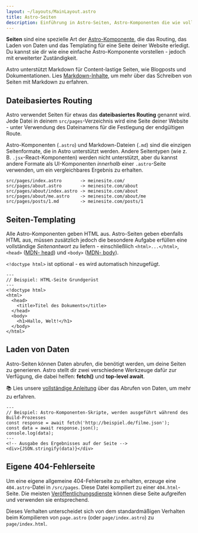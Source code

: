 ```yaml
---
layout: ~/layouts/MainLayout.astro
title: Astro-Seiten
description: Einführung in Astro-Seiten, Astro-Komponenten die wie vollständige Seiten funktionieren.
---
```


**Seiten** sind eine spezielle Art der [Astro-Komponente](/de/core-concepts/astro-components), die das Routing, das Laden von Daten und das Templating für eine Seite deiner Website erledigt. Du kannst sie dir wie eine einfache Astro-Komponente vorstellen - jedoch mit erweiterter Zuständigkeit.

Astro unterstützt Markdown für Content-lastige Seiten, wie Blogposts und Dokumentationen. Lies [Markdown-Inhalte](/guides/markdown-content), um mehr über das Schreiben von Seiten mit Markdown zu erfahren.

## Dateibasiertes Routing

Astro verwendet Seiten für etwas das **dateibasiertes Routing** genannt wird. Jede Datei in deinem `src/pages`-Verzeichnis wird eine Seite deiner Website - unter Verwendung des Dateinamens für die Festlegung der endgültigen Route.

Astro-Komponenten (`.astro`) und Markdown-Dateien (`.md`) sind die einzigen Seitenformate, die in Astro unterstützt werden. Andere Seitentypen (wie z. B. `.jsx`-React-Komponenten) werden nicht unterstützt, aber du kannst andere Formate als UI-Komponenten _innerhalb_ einer `.astro`-Seite verwenden, um ein vergleichbares Ergebnis zu erhalten.

```
src/pages/index.astro       -> meinesite.com/
src/pages/about.astro       -> meinesite.com/about
src/pages/about/index.astro -> meinesite.com/about
src/pages/about/me.astro    -> meinesite.com/about/me
src/pages/posts/1.md        -> meinesite.com/posts/1
```

## Seiten-Templating

Alle Astro-Komponenten geben HTML aus. Astro-Seiten geben ebenfalls HTML aus, müssen zusätzlich jedoch die besondere Aufgabe erfüllen eine vollständige _Seitenantwort_ zu liefern - einschließlich `<html>...</html>`, `<head>` ([MDN<span class="sr-only">- head</span>](https://developer.mozilla.org/en-US/docs/Web/HTML/Element/head)) und `<body>` ([MDN<span class="sr-only">- body</span>](https://developer.mozilla.org/en-US/docs/Web/HTML/Element/body)).

`<!doctype html>` ist optional - es wird automatisch hinzugefügt.

```astro
---
// Beispiel: HTML-Seite Grundgerüst
---
<!doctype html>
<html>
  <head>
    <title>Titel des Dokuments</title>
  </head>
  <body>
    <h1>Hallo, Welt!</h1>
  </body>
</html>
```

## Laden von Daten

Astro-Seiten können Daten abrufen, die benötigt werden, um deine Seiten zu generieren. Astro stellt dir zwei verschiedene Werkzeuge dafür zur Verfügung, die dabei helfen: **fetch()** und **top-level await**.

📚 Lies unsere [vollständige Anleitung](/guides/data-fetching) über das Abrufen von Daten, um mehr zu erfahren.

```astro
---
// Beispiel: Astro-Komponenten-Skripte, werden ausgeführt während des Build-Prozesses
const response = await fetch('http://beispiel.de/filme.json');
const data = await response.json();
console.log(data);
---
<!-- Ausgabe des Ergebnisses auf der Seite -->
<div>{JSON.stringify(data)}</div>
```

## Eigene 404-Fehlerseite

Um eine eigene allgemeine 404-Fehlerseite zu erhalten, erzeuge eine `404.astro`-Datei in `/src/pages`. Diese Datei kompiliert zu einer `404.html`-Seite. Die meisten [Veröffentlichungsdienste](/guides/deploy) können diese Seite aufgreifen und verwenden sie entsprechend.

Dieses Verhalten unterscheidet sich von dem standardmäßigen Verhalten beim Kompilieren von `page.astro` (oder `page/index.astro`) zu `page/index.html`.
